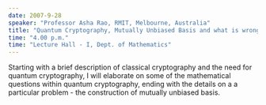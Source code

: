 ```yaml
---
date: 2007-9-28
speaker: "Professor Asha Rao, RMIT, Melbourne, Australia"
title: "Quantum Cryptography, Mutually Unbiased Basis and what is wrong with Classical Cryptography"
time: "4.00 p.m." 
time: "Lecture Hall - I, Dept. of Mathematics"
---
```

Starting with a brief description of classical cryptography
and the need for quantum cryptography, I will elaborate on some of the
mathematical questions within quantum cryptography, ending with the
details on a a particular problem - the construction of mutually
unbiased basis.
